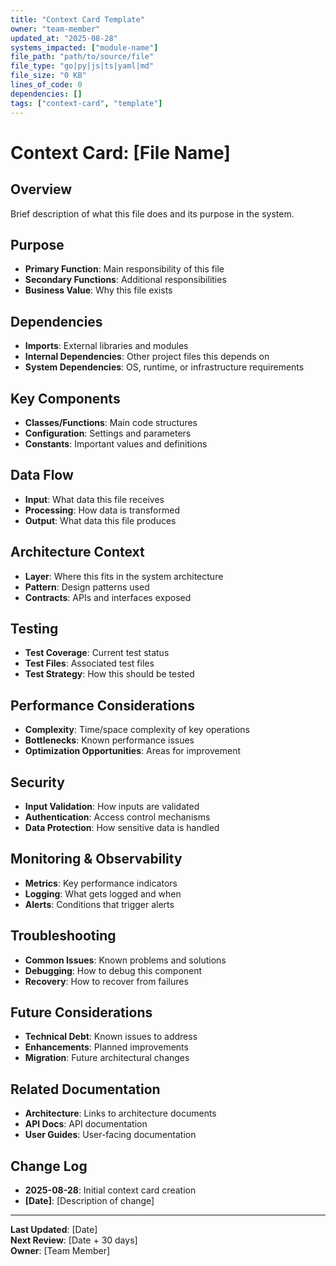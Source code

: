 ```yaml
---
title: "Context Card Template"
owner: "team-member"
updated_at: "2025-08-28"
systems_impacted: ["module-name"]
file_path: "path/to/source/file"
file_type: "go|py|js|ts|yaml|md"
file_size: "0 KB"
lines_of_code: 0
dependencies: []
tags: ["context-card", "template"]
---
```


# Context Card: [File Name]

## Overview
Brief description of what this file does and its purpose in the system.

## Purpose
- **Primary Function**: Main responsibility of this file
- **Secondary Functions**: Additional responsibilities
- **Business Value**: Why this file exists

## Dependencies
- **Imports**: External libraries and modules
- **Internal Dependencies**: Other project files this depends on
- **System Dependencies**: OS, runtime, or infrastructure requirements

## Key Components
- **Classes/Functions**: Main code structures
- **Configuration**: Settings and parameters
- **Constants**: Important values and definitions

## Data Flow
- **Input**: What data this file receives
- **Processing**: How data is transformed
- **Output**: What data this file produces

## Architecture Context
- **Layer**: Where this fits in the system architecture
- **Pattern**: Design patterns used
- **Contracts**: APIs and interfaces exposed

## Testing
- **Test Coverage**: Current test status
- **Test Files**: Associated test files
- **Test Strategy**: How this should be tested

## Performance Considerations
- **Complexity**: Time/space complexity of key operations
- **Bottlenecks**: Known performance issues
- **Optimization Opportunities**: Areas for improvement

## Security
- **Input Validation**: How inputs are validated
- **Authentication**: Access control mechanisms
- **Data Protection**: How sensitive data is handled

## Monitoring & Observability
- **Metrics**: Key performance indicators
- **Logging**: What gets logged and when
- **Alerts**: Conditions that trigger alerts

## Troubleshooting
- **Common Issues**: Known problems and solutions
- **Debugging**: How to debug this component
- **Recovery**: How to recover from failures

## Future Considerations
- **Technical Debt**: Known issues to address
- **Enhancements**: Planned improvements
- **Migration**: Future architectural changes

## Related Documentation
- **Architecture**: Links to architecture documents
- **API Docs**: API documentation
- **User Guides**: User-facing documentation

## Change Log
- **2025-08-28**: Initial context card creation
- **[Date]**: [Description of change]

---

**Last Updated**: [Date]  
**Next Review**: [Date + 30 days]  
**Owner**: [Team Member]
